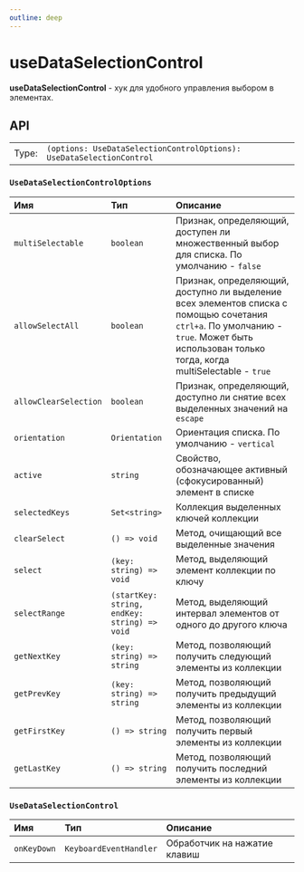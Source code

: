 ```yaml
---
outline: deep
---
```


# useDataSelectionControl

**useDataSelectionControl** - хук для удобного управления выбором в элементах.

## API

|       |                                                    |
| ----: |:---------------------------------------------------|
| Type: | `(options: UseDataSelectionControlOptions): UseDataSelectionControl` |

### `UseDataSelectionControlOptions`

| Имя               | Тип      | Описание    |
|:-------------------|:-----------|:-----------|
| `multiSelectable`  | `boolean`   | Признак, определяющий, доступен ли множественный выбор для списка. По умолчанию - `false`  | 
| `allowSelectAll`  | `boolean`   | Признак, определяющий, доступно ли выделение всех элементов списка с помощью сочетания `ctrl+a`. По умолчанию - `true`. Может быть использован только тогда, когда multiSelectable - `true`  | 
| `allowClearSelection`  | `boolean`   | Признак, определяющий, доступно ли снятие всех выделенных значений на `escape`  | 
| `orientation`  | `Orientation`   | Ориентация списка. По умолчанию - `vertical`  | 
| `active`  | `string`   | Свойство, обозначающее активный (сфокусированный) элемент в списке  | 
| `selectedKeys`  | `Set<string>`   | Коллекция выделенных ключей коллекции  | 
| `clearSelect`  | `() => void`   | Метод, очищающий все выделенные значения  | 
| `select`  | `(key: string) => void`   | Метод, выделяющий элемент коллекции по ключу  | 
| `selectRange`  | `(startKey: string, endKey: string) => void`   | Метод, выделяющий интервал элементов от одного до другого ключа  | 
| `getNextKey`  | `(key: string) => string`   | Метод, позволяющий получить следующий элементы из коллекции  | 
| `getPrevKey`  | `(key: string) => string`   | Метод, позволяющий получить предыдущий элементы из коллекции  | 
| `getFirstKey`  | `() => string`   | Метод, позволяющий получить первый элементы из коллекции  | 
| `getLastKey`  | `() => string`   | Метод, позволяющий получить последний элементы из коллекции  | 

### `UseDataSelectionControl`

| Имя               | Тип      | Описание    |
|:-------------------|:-----------|:-----------|
| `onKeyDown`  | `KeyboardEventHandler`   | Обработчик на нажатие клавиш  | 
